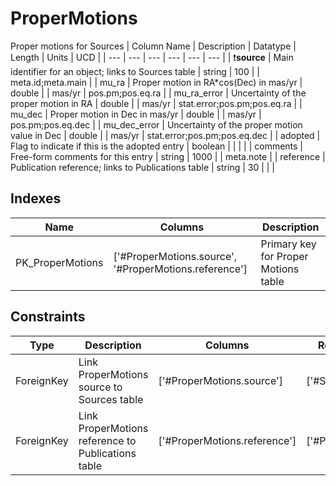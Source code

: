 # ProperMotions
Proper motions for Sources
| Column Name | Description | Datatype | Length | Units  | UCD |
| --- | --- | --- | --- | --- | --- |
| :exclamation:**source** | Main identifier for an object; links to Sources table | string | 100 |  | meta.id;meta.main  |
| mu_ra | Proper motion in RA*cos(Dec) in mas/yr | double |  | mas/yr | pos.pm;pos.eq.ra  |
| mu_ra_error | Uncertainty of the proper motion in RA | double |  | mas/yr | stat.error;pos.pm;pos.eq.ra  |
| mu_dec | Proper motion in Dec in mas/yr | double |  | mas/yr | pos.pm;pos.eq.dec  |
| mu_dec_error | Uncertainty of the proper motion value in Dec | double |  | mas/yr | stat.error;pos.pm;pos.eq.dec  |
| adopted | Flag to indicate if this is the adopted entry | boolean |  |  |   |
| comments | Free-form comments for this entry | string | 1000 |  | meta.note  |
| reference | Publication reference; links to Publications table | string | 30 |  |   |

## Indexes
| Name | Columns | Description |
| --- | --- | --- |
| PK_ProperMotions | ['#ProperMotions.source', '#ProperMotions.reference'] | Primary key for Proper Motions table |

## Constraints
| Type | Description | Columns | Referenced Columns |
| --- | --- | --- | --- |
| ForeignKey | Link ProperMotions source to Sources table | ['#ProperMotions.source'] | ['#Sources.source'] |
| ForeignKey | Link ProperMotions reference to Publications table | ['#ProperMotions.reference'] | ['#Publications.reference'] |

